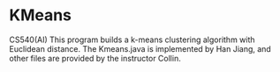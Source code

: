 # KMeans
CS540(AI)
This program builds a k-means clustering algorithm with Euclidean distance. The Kmeans.java is implemented by Han Jiang, and other files are provided by the instructor Collin.
